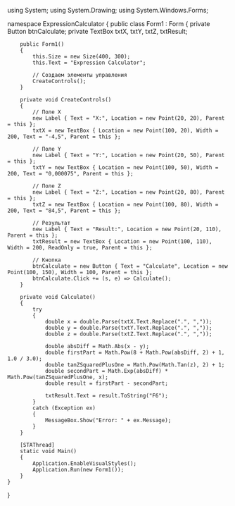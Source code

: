 using System;
using System.Drawing;
using System.Windows.Forms;

namespace ExpressionCalculator
{
    public class Form1 : Form
    {
        private Button btnCalculate;
        private TextBox txtX, txtY, txtZ, txtResult;

        public Form1()
        {
            this.Size = new Size(400, 300);
            this.Text = "Expression Calculator";

            // Создаем элементы управления
            CreateControls();
        }

        private void CreateControls()
        {
            // Поле X
            new Label { Text = "X:", Location = new Point(20, 20), Parent = this };
            txtX = new TextBox { Location = new Point(100, 20), Width = 200, Text = "-4,5", Parent = this };

            // Поле Y
            new Label { Text = "Y:", Location = new Point(20, 50), Parent = this };
            txtY = new TextBox { Location = new Point(100, 50), Width = 200, Text = "0,000075", Parent = this };

            // Поле Z
            new Label { Text = "Z:", Location = new Point(20, 80), Parent = this };
            txtZ = new TextBox { Location = new Point(100, 80), Width = 200, Text = "84,5", Parent = this };

            // Результат
            new Label { Text = "Result:", Location = new Point(20, 110), Parent = this };
            txtResult = new TextBox { Location = new Point(100, 110), Width = 200, ReadOnly = true, Parent = this };

            // Кнопка
            btnCalculate = new Button { Text = "Calculate", Location = new Point(100, 150), Width = 100, Parent = this };
            btnCalculate.Click += (s, e) => Calculate();
        }

        private void Calculate()
        {
            try
            {
                double x = double.Parse(txtX.Text.Replace(".", ","));
                double y = double.Parse(txtY.Text.Replace(".", ","));
                double z = double.Parse(txtZ.Text.Replace(".", ","));

                double absDiff = Math.Abs(x - y);
                double firstPart = Math.Pow(8 + Math.Pow(absDiff, 2) + 1, 1.0 / 3.0);
                double tanZSquaredPlusOne = Math.Pow(Math.Tan(z), 2) + 1;
                double secondPart = Math.Exp(absDiff) * Math.Pow(tanZSquaredPlusOne, x);
                double result = firstPart - secondPart;

                txtResult.Text = result.ToString("F6");
            }
            catch (Exception ex)
            {
                MessageBox.Show("Error: " + ex.Message);
            }
        }

        [STAThread]
        static void Main()
        {
            Application.EnableVisualStyles();
            Application.Run(new Form1());
        }
    }
}